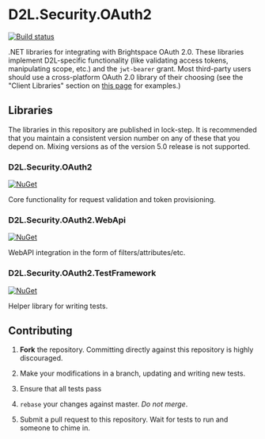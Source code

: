 # D2L.Security.OAuth2

[![Build status](https://ci.appveyor.com/api/projects/status/id5byt9yitcek417/branch/master?svg=true)](https://ci.appveyor.com/project/Brightspace/d2l-security-oauth2/branch/master)

.NET libraries for integrating with Brightspace OAuth 2.0. These libraries implement D2L-specific functionality (like validating access tokens, manipulating scope, etc.) and the `jwt-bearer` grant. Most third-party users should use a cross-platform OAuth 2.0 library of their choosing (see the "Client Libraries" section on [this page](https://oauth.net/code/) for examples.) 

## Libraries

The libraries in this repository are published in lock-step. It is recommended that you maintain a consistent version number on any of these that you depend on. Mixing versions as of the version 5.0 release is not supported.

### D2L.Security.OAuth2
[![NuGet](https://img.shields.io/nuget/v/D2L.Security.OAuth2.svg?maxAge=7200)](https://www.nuget.org/packages/D2L.Security.OAuth2/)

Core functionality for request validation and token provisioning.

### D2L.Security.OAuth2.WebApi
[![NuGet](https://img.shields.io/nuget/v/D2L.Security.OAuth2.WebApi.svg?maxAge=7200)](https://www.nuget.org/packages/D2L.Security.OAuth2.WebApi/)

WebAPI integration in the form of filters/attributes/etc.

### D2L.Security.OAuth2.TestFramework
[![NuGet](https://img.shields.io/nuget/v/D2L.Security.OAuth2.TestFramework.svg?maxAge=7200)](https://www.nuget.org/packages/D2L.Security.OAuth2.TestFramework/)

Helper library for writing tests.

## Contributing

1. **Fork** the repository. Committing directly against this repository is
   highly discouraged.

2. Make your modifications in a branch, updating and writing new tests.

3. Ensure that all tests pass

4. `rebase` your changes against master. *Do not merge*.

5. Submit a pull request to this repository. Wait for tests to run and someone
   to chime in.